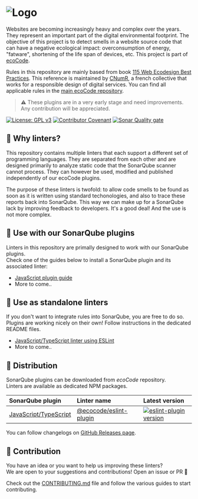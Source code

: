 ![Logo](https://github.com/green-code-initiative/ecoCode/blob/main/docs/resources/logo-large.png?raw=true)
======================================

Websites are becoming increasingly heavy and complex over the years. They represent an important part
of the digital environmental footprint. The objective of this project is to detect smells in a website source code
that can have a negative ecological impact: overconsumption of energy, "fatware", shortening of the life span of
devices, etc. This project is part of [ecoCode](https://github.com/green-code-initiative/ecoCode).

Rules in this repository are mainly based from book
[115 Web Ecodesign Best Practices](https://github.com/cnumr/best-practices).
This reference is maintained by [CNumR](https://collectif.greenit.fr/), a french collective that works
for a responsible design of digital services. You can find all applicable rules in
the [main ecoCode repository](https://github.com/green-code-initiative/ecoCode/tree/main/docs/rules).

> ⚠️ These plugins are in a very early stage and need improvements. Any contribution will be appreciated.

[![License: GPL v3](https://img.shields.io/badge/License-GPLv3-blue.svg)](https://www.gnu.org/licenses/gpl-3.0)
[![Contributor Covenant](https://img.shields.io/badge/Contributor%20Covenant-2.1-4baaaa.svg)](https://github.com/green-code-initiative/ecoCode-common/blob/main/doc/CODE_OF_CONDUCT.md)
[![Sonar Quality gate](https://img.shields.io/sonar/quality_gate/green-code-initiative_ecoCode-linter?server=https%3A%2F%2Fsonarcloud.io)](https://sonarcloud.io/project/overview?id=green-code-initiative_ecoCode-linter)

📣 Why linters?
----------------

This repository contains multiple linters that each support a different set of programming languages. They are separated
from each other and are designed primarily to analyze static code that the SonarQube scanner cannot process. They can
however be used, modified and published independently of our ecoCode plugins.

The purpose of these linters is twofold: to allow code smells to be found as soon as it is written using standard
techonologies, and also to trace these reports back into SonarQube. This way we can make up for a SonarQube lack by
improving feedback to developers. It's a good deal! And the use is not more complex.

🌿 Use with our SonarQube plugins
---------------------------------

Linters in this repository are primally designed to work with our SonarQube plugins.\
Check one of the guides below to install a SonarQube plugin and its associated linter:

- [JavaScript plugin guide](https://github.com/green-code-initiative/ecoCode/blob/main/javascript-plugin/README.md)
- More to come..

🔧 Use as standalone linters
----------------------------

If you don't want to integrate rules into SonarQube, you are free to do so.\
Plugins are working nicely on their own! Follow instructions in the dedicated README files.

- [JavaScript/TypeScript linter using ESLint](eslint-plugin/README.md)
- More to come..

🛒 Distribution
---------------

SonarQube plugins can be downloaded from _ecoCode_ repository.\
Linters are available as dedicated NPM packages.

| SonarQube plugin                                | Linter name                                       | Latest version                                                                                                                    |
|:------------------------------------------------|:--------------------------------------------------|:----------------------------------------------------------------------------------------------------------------------------------|
| [JavaScript/TypeScript][ecoCode-latest-release] | [@ecocode/eslint-plugin](eslint-plugin/README.md) | [![eslint-plugin version](https://img.shields.io/npm/v/@ecocode/eslint-plugin)](https://npmjs.com/package/@ecocode/eslint-plugin) |

You can follow changelogs on [GitHub Releases page](https://github.com/green-code-initiative/ecoCode-linter/releases).

🤝 Contribution
---------------

You have an idea or you want to help us improving these linters? \
We are open to your suggestions and contributions! Open an issue or PR 🚀

Check out the [CONTRIBUTING.md](CONTRIBUTING.md) file
and follow the various guides to start contributing.

[ecoCode-latest-release]: https://github.com/green-code-initiative/ecoCode/releases/latest
